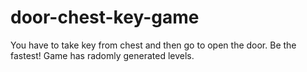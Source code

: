 # door-chest-key-game
You have to take key from chest and then go to open the door. Be the fastest! Game has radomly generated levels.
